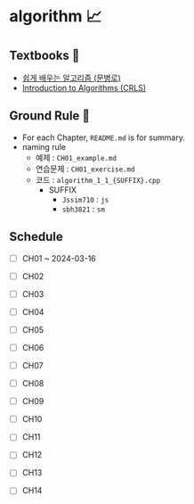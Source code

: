 # algorithm 📈

## Textbooks :book:
- [쉽게 배우는 알고리즘 (문병로)](https://github.com/Jssim710/algorithm/tree/main/MOON)
- [Introduction to Algorithms (CRLS)](https://github.com/Jssim710/algorithm/tree/main/CRLS)

## Ground Rule 📏
- For each Chapter, `README.md` is for summary.
- naming rule
  - 예제 : `CH01_example.md`
  - 연습문제 : `CH01_exercise.md`
  - 코드 : `algorithm_1_1_{SUFFIX}.cpp`
    - SUFFIX
      - `Jssim710` : `js`
      - `sbh3821` : `sm`

## Schedule
- [ ] CH01 ~ 2024-03-16
- [ ] CH02
- [ ] CH03
- [ ] CH04
- [ ] CH05
- [ ] CH06
- [ ] CH07
- [ ] CH08
- [ ] CH09
- [ ] CH10
- [ ] CH11
- [ ] CH12
- [ ] CH13
- [ ] CH14


